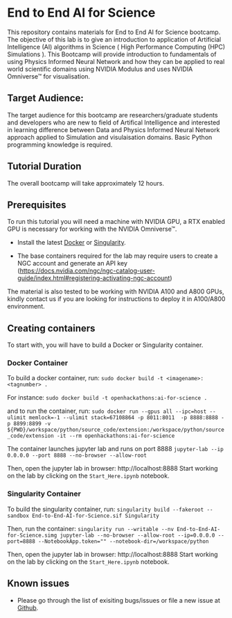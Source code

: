 # End to End AI for Science

This repository contains materials for End to End AI for Science bootcamp. The objective of this lab is to give an introduction to application of Artificial Intelligence (AI) algorithms in Science ( High Performance Computing (HPC) Simulations ). This Bootcamp will provide introduction to fundamentals of using Physics Informed Neural Network and how they can be applied to real world scientific domains using NVIDIA Modulus and uses NVIDIA Omniverse™ for visualisation.

## Target Audience:

The target audience for this bootcamp are researchers/graduate students and developers who are new to field of Artifical Intelligence and interested in learning difference between Data and Physics Informed Neural Network approach applied to Simulation and visulaisation domains. Basic Python programming knowledge is required. 

## Tutorial Duration

The overall bootcamp will take approximately 12 hours. 

## Prerequisites
To run this tutorial you will need a machine with NVIDIA GPU, a RTX enabled GPU is necessary for working with the NVIDIA Omniverse™.

- Install the latest [Docker](https://docs.nvidia.com/datacenter/cloud-native/container-toolkit/install-guide.html#docker) or [Singularity](https://sylabs.io/docs/).

- The base containers required for the lab may require users to create a NGC account and generate an API key (https://docs.nvidia.com/ngc/ngc-catalog-user-guide/index.html#registering-activating-ngc-account)

The material is also tested to be working with NVIDIA A100 and A800 GPUs, kindly contact us if you are looking for instructions to deploy it in A100/A800 environment. 
## Creating containers
To start with, you will have to build a Docker or Singularity container.

### Docker Container

To build a docker container, run: 
`sudo docker build -t <imagename>:<tagnumber> .`

For instance:
`sudo docker build -t openhackathons:ai-for-science .`

and to run the container, run:
`sudo docker run --gpus all --ipc=host --ulimit memlock=-1 --ulimit stack=67108864 -p 8011:8011  -p 8888:8888 -p 8899:8899 -v ${PWD}/workspace/python/source_code/extension:/workspace/python/source_code/extension -it --rm openhackathons:ai-for-science`

The container launches jupyter lab and runs on port 8888
`jupyter-lab --ip 0.0.0.0 --port 8888 --no-browser --allow-root`

Then, open the jupyter lab in browser: http://localhost:8888
Start working on the lab by clicking on the `Start_Here.ipynb` notebook.

### Singularity Container

To build the singularity container, run: 
`singularity build --fakeroot --sandbox End-to-End-AI-for-Science.sif Singularity`

Then, run the container:
`singularity run --writable --nv End-to-End-AI-for-Science.simg jupyter-lab --no-browser --allow-root --ip=0.0.0.0 --port=8888 --NotebookApp.token="" --notebook-dir=/workspace/python`

Then, open the jupyter lab in browser: http://localhost:8888
Start working on the lab by clicking on the `Start_Here.ipynb` notebook.

## Known issues
- Please go through the list of exisiting bugs/issues or file a new issue at [Github](https://github.com/aswkumar99/End-to-End-AI-for-Science/issues).
